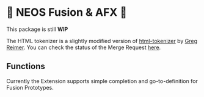 # 🚧 NEOS Fusion & AFX 🚧

This package is still **WIP**

The HTML tokenizer is a slightly modified version of [html-tokenizer](https://github.com/greim/html-tokenizer) by [Greg Reimer](https://twitter.com/greim). You can check the status of the Merge Request [here](https://github.com/greim/html-tokenizer/pull/6).

## Functions

Currently the Extension supports simple completion and go-to-definition for Fusion Prototypes.
